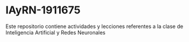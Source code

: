 # IAyRN-1911675
Este repositorio contiene actividades y lecciones referentes a la clase de Inteligencia Artificial y Redes Neuronales
